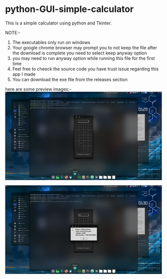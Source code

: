 # python-GUI-simple-calculator
This is a simple calculator using python and Tkinter.

NOTE:- 
1. The executables only run on windows
2. Your google chrome browser may prompt you to not keep the file after the download is complete you need to select keep anyway option
3. you may need to run anyway option while running this file for the first time 
4. Feel free to cheeck the source code you have trust issue regarding this app I made
5. You can download the exe file from the releases section

here are some preview images:-
![](one.png)

![](two.png)
